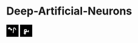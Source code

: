 # Deep-Artificial-Neurons
![](https://github.com/bbc1183/Deep-Artificial-Neurons/blob/main/CL_sequence_GIF.gif) ![](https://github.com/bbc1183/Deep-Artificial-Neurons/blob/main/gif2.gif)

